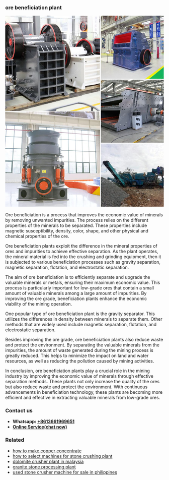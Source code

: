 <h3>ore beneficiation plant</h3><img src='1706766981.jpg' alt=''><p>Ore beneficiation is a process that improves the economic value of minerals by removing unwanted impurities. The process relies on the different properties of the minerals to be separated. These properties include magnetic susceptibility, density, color, shape, and other physical and chemical properties of the ore.</p><p>Ore beneficiation plants exploit the difference in the mineral properties of ores and impurities to achieve effective separation. As the plant operates, the mineral material is fed into the crushing and grinding equipment, then it is subjected to various beneficiation processes such as gravity separation, magnetic separation, flotation, and electrostatic separation.</p><p>The aim of ore beneficiation is to efficiently separate and upgrade the valuable minerals or metals, ensuring their maximum economic value. This process is particularly important for low-grade ores that contain a small amount of valuable minerals among a large amount of impurities. By improving the ore grade, beneficiation plants enhance the economic viability of the mining operation.</p><p>One popular type of ore beneficiation plant is the gravity separator. This utilizes the differences in density between minerals to separate them. Other methods that are widely used include magnetic separation, flotation, and electrostatic separation.</p><p>Besides improving the ore grade, ore beneficiation plants also reduce waste and protect the environment. By separating the valuable minerals from the impurities, the amount of waste generated during the mining process is greatly reduced. This helps to minimize the impact on land and water resources, as well as reducing the pollution caused by mining activities.</p><p>In conclusion, ore beneficiation plants play a crucial role in the mining industry by improving the economic value of minerals through effective separation methods. These plants not only increase the quality of the ores but also reduce waste and protect the environment. With continuous advancements in beneficiation technology, these plants are becoming more efficient and effective in extracting valuable minerals from low-grade ores.</p><h3>Contact us</h3><ul><li><strong>Whatsapp:&nbsp;<a href="https://wa.me/8613661969651">+8613661969651</a></strong></li><li><a href="https://swt.shibang-china.com/?git&amp;zhl&amp;ore beneficiation plant"><strong>Online Service(chat now)</strong></a></li></ul><h3>Related</h3><ul><li><a href='how to make copper concentrate.md'>how to make copper concentrate</a></li><li><a href='how to select machines for stone crushing plant.md'>how to select machines for stone crushing plant</a></li><li><a href='dolomite crusher plant in malaysia.md'>dolomite crusher plant in malaysia</a></li><li><a href='granite stone processing plant.md'>granite stone processing plant</a></li><li><a href='used stone crusher machine for sale in philippines.md'>used stone crusher machine for sale in philippines</a></li></ul>